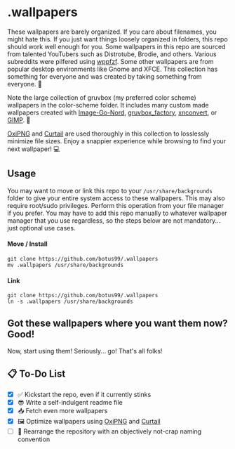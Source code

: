 # .wallpapers

These wallpapers are barely organized. If you care about filenames, you might hate this. If you just want things loosely organized in folders, this repo should work well enough for you. Some wallpapers in this repo are sourced from talented YouTubers such as Distrotube, Brodie, and others. Various subreddits were pilfered using [wppfzf](https://github.com/channel-42/wppfzf). Some other wallpapers are from popular desktop environments like Gnome and XFCE. This collection has something for everyone and was created by taking something from everyone. 🥷

Note the large collection of gruvbox (my preferred color scheme) wallpapers in the color-scheme folder. It includes many custom made wallpapers created with [Image-Go-Nord](https://ign.schroedinger-hat.org/), [gruvbox_factory](https://github.com/paulopacitti/gruvbox-factory), [xnconvert](https://www.xnview.com/en/xnconvert/), or [GIMP](https://www.gimp.org/). 🎨

[OxiPNG](https://github.com/shssoichiro/oxipng) and [Curtail](https://github.com/Huluti/Curtail) are used thoroughly in this collection to losslessly minimize file sizes. Enjoy a snappier experience while browsing to find your next wallpaper! 💻 

## Usage
You may want to move or link this repo to your `/usr/share/backgrounds` folder to give your entire system access to these wallpapers. This may also require root/sudo privileges. Perform this operation from your file manager if you prefer. You may have to add this repo manually to whatever wallpaper manager that you use regardless, so the steps below are not mandatory... just optional use cases.

#### Move / Install
```
git clone https://github.com/botus99/.wallpapers
mv .wallpapers /usr/share/backgrounds
```
#### Link
```
git clone https://github.com/botus99/.wallpapers
ln -s .wallpapers /usr/share/backgrounds
```

## Got these wallpapers where you want them now? Good!
Now, start using them! Seriously... go! That's all folks!

## 📋 To-Do List

- [x] ✅ Kickstart the repo, even if it currently stinks
- [x] 😎 Write a self-indulgent readme file
- [x] 📥 Fetch even more wallpapers
- [x] 🖼️ Optimize wallpapers using [OxiPNG](https://github.com/shssoichiro/oxipng) and [Curtail](https://github.com/Huluti/Curtail)
- [ ] 🔄 Rearrange the repository with an objectively not-crap naming convention
